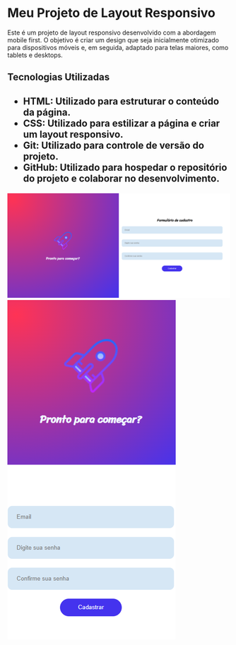 <h1>Meu Projeto de Layout Responsivo</h1>
<p>Este é um projeto de layout responsivo desenvolvido com a abordagem mobile first. O objetivo é criar um design que seja inicialmente otimizado para dispositivos móveis e, em seguida, adaptado para telas maiores, como tablets e desktops.

<h2>Tecnologias Utilizadas<h2>
<ul>
<li>HTML: Utilizado para estruturar o conteúdo da página.</li>
<li>CSS: Utilizado para estilizar a página e criar um layout responsivo.</li>
<li>Git: Utilizado para controle de versão do projeto.</li>
<li>GitHub: Utilizado para hospedar o repositório do projeto e colaborar no desenvolvimento.</li>
</ul>
<img src="imagens/Captura de tela 2024-06-16 164616.png">
<img src="imagens/Captura de tela 2024-06-16 165024.png">
